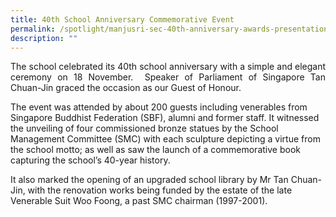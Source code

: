 ```yaml
---
title: 40th School Anniversary Commemorative Event
permalink: /spotlight/manjusri-sec-40th-anniversary-awards-presentation/
description: ""
---
```

<p style="text-align: justify;">The school celebrated its 40th school anniversary with a simple and elegant ceremony on 18 November.  Speaker of Parliament of Singapore Tan Chuan-Jin graced the occasion as our Guest of Honour. 

The event was attended by about 200 guests including venerables from Singapore Buddhist Federation (SBF), alumni and former staff. It witnessed the unveiling of four commissioned bronze statues by the School Management Committee (SMC) with each sculpture depicting a virtue from the school motto; as well as saw the launch of a commemorative book capturing the school’s 40-year history.  

It also marked the opening of an upgraded school library by Mr Tan Chuan-Jin, with the renovation works being funded by the estate of the late Venerable Suit Woo Foong, a past SMC chairman (1997-2001).